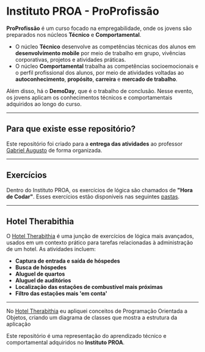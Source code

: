 # Instituto PROA - ProProfissão

**ProProfissão** é um curso focado na empregabilidade, onde os jovens são preparados nos núcleos **Técnico** e **Comportamental**.

- O núcleo **Técnico** desenvolve as competências técnicas dos alunos em **desenvolvimento mobile** por meio de trabalho em grupo, vivências corporativas, projetos e atividades práticas.
- O núcleo **Comportamental** trabalha as competências socioemocionais e o perfil profissional dos alunos, por meio de atividades voltadas ao **autoconhecimento**, **propósito**, **carreira** e **mercado de trabalho**.

Além disso, há o **DemoDay**, que é o trabalho de conclusão. Nesse evento, os jovens aplicam os conhecimentos técnicos e comportamentais adquiridos ao longo do curso.

---

## Para que existe esse repositório?

Este repositório foi criado para a **entrega das atividades** ao professor [Gabriel Augusto](https://github.com/gabaugusto) de forma organizada.

---

## Exercícios

Dentro do Instituto PROA, os exercícios de lógica são chamados de **"Hora de Codar"**. Esses exercícios estão disponíveis nas seguintes [pastas](https://github.com/fatekkl/proa-gabriel/tree/main/src/exercicios/logica).

---

## Hotel Therabithia

O [Hotel Therabithia](https://github.com/fatekkl/proa-gabriel/tree/main/src/hotel/src) é uma junção de exercícios de lógica mais avançados, usados em um contexto prático para tarefas relacionadas à administração de um hotel. As atividades incluem:

- **Captura de entrada e saída de hóspedes**
- **Busca de hóspedes**
- **Aluguel de quartos**
- **Aluguel de auditórios**
- **Localização das estações de combustível mais próximas**
- **Filtro das estações mais 'em conta'**

---

No [Hotel Therabithia](https://github.com/fatekkl/proa-gabriel/tree/main/src/hotel/src) eu apliquei conceitos de Programação Orientada a Objetos, criando um diagrama de classes que mostra a estrutura da aplicação

Este repositório é uma representação do aprendizado técnico e comportamental adquiridos no **Instituto PROA**.
